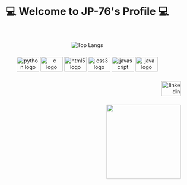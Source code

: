 <h1 align="center">💻 Welcome to JP-76's Profile 💻</h1>

###

<br clear="both">
<div align="center">

![Top Langs](https://github-readme-stats.vercel.app/api/top-langs/?username=JP-76&layout=compact&theme=dark)
</div>

###

<div align="center">
  <img src="https://cdn.jsdelivr.net/gh/devicons/devicon/icons/python/python-original.svg" height="40" width="60" alt="python logo"  />
  <img src="https://cdn.jsdelivr.net/gh/devicons/devicon/icons/c/c-original.svg" height="40" width="60" alt="c logo"  />
  <img src="https://cdn.jsdelivr.net/gh/devicons/devicon/icons/html5/html5-original.svg" height="40" width="60" alt="html5 logo"  />
  <img src="https://cdn.jsdelivr.net/gh/devicons/devicon/icons/css3/css3-original.svg" height="40" width="60" alt="css3 logo"  />
  <img src="https://cdn.jsdelivr.net/gh/devicons/devicon/icons/javascript/javascript-original.svg" height="40" width="60" alt="javascript logo"  />
  <img src="https://cdn.jsdelivr.net/gh/devicons/devicon/icons/java/java-original.svg" height="40" width="60" alt="java logo"  />
</div>

###

<div align="right">
  <a href="https://www.linkedin.com/in/joão-pedro-spinassé-viana-a62543239/" target="_blank">
    <img src="https://raw.githubusercontent.com/maurodesouza/profile-readme-generator/master/src/assets/icons/social/linkedin/default.svg" width="52" height="40" alt="linkedin logo"  />
  </a>
</div>

###

<img align="right" height="200" src="https://media.discordapp.net/attachments/596772341594193933/1084487285044686908/kirbeee.gif"/>

###
